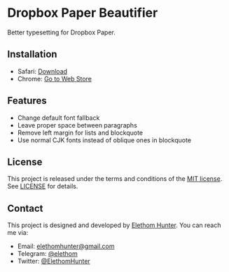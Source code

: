 # Dropbox Paper Beautifier

Better typesetting for Dropbox Paper.

## Installation

* Safari: [Download](https://github.com/Elethom/DropboxPaperBeautifier/releases/download/0.1/dropbox-paper-beautifier.safariextz)
* Chrome: [Go to Web Store](https://chrome.google.com/webstore/detail/dropbox-paper-beautifier/mfbeblgicdmmnkkllkiikdmpgmialedj)

## Features

* Change default font fallback
* Leave proper space between paragraphs
* Remove left margin for lists and blockquote
* Use normal CJK fonts instead of oblique ones in blockquote

## License

This project is released under the terms and conditions of the [MIT license](http://opensource.org/licenses/MIT). See [LICENSE](/LICENSE) for details.

## Contact

This project is designed and developed by [Elethom Hunter](http://github.com/Elethom). You can reach me via:

* Email: elethomhunter@gmail.com
* Telegram: [@elethom](http://telegram.me/elethom)
* Twitter: [@ElethomHunter](https://twitter.com/ElethomHunter)
